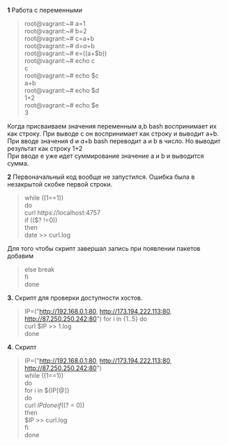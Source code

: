 **1** Работа с переменными  
>root@vagrant:~# a=1  
>root@vagrant:~# b=2  
>root@vagrant:~# c=a+b  
>root@vagrant:~# d=$a+$b  
>root@vagrant:~# e=$(($a+$b))  
>root@vagrant:~# echo c  
>c  
>root@vagrant:~# echo $c  
>a+b  
>root@vagrant:~# echo $d  
>1+2  
>root@vagrant:~# echo $e  
>3  
  
Когда присваиваем значения переменным a,b bash воспринимает их как строку. При выводе с он воспринимает как строку и выводит a+b.  
При вводе значения d и $a+$b bash переводит a и b в число. Но выводит результат как строку 1+2  
При вводе e уже идет суммирование значение a и b и выводится сумма.  
  
**2**
Первоначальный код вообще не запустился. Ошибка была в незакрытой скобке первой строки.

>while ((1==1))  
>do  
>curl https://localhost:4757  
>if (($? !=0))  
>then  
>date >> curl.log  
  
Для того чтобы скрипт завершал запись при появлении пакетов добавим   
>else break  
>fi  
>done  
  
**3.** Скрипт для проверки доступности хостов.  
>IP=("http://192.168.0.1:80, http://173.194.222.113:80, http://87.250.250.242:80")
>for i in {1..5} do  
>curl $IP >> 1.log  
>done   
   
**4**. Скрипт  
>IP=("http://192.168.0.1:80, http://173.194.222.113:80, http://87.250.250.242:80")  
>while ((1==1))  
>do   
>for i in ${IP[@]}  
>do   
>curl $IP  
>done  
>if (($? = 0))  
>then  
>$IP >> curl.log  
>fi  
>done    
